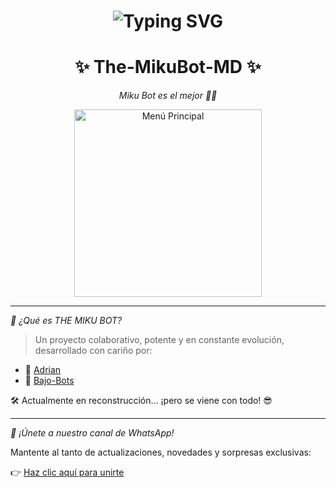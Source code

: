 
<h1 align="center">
  <img src="https://readme-typing-svg.herokuapp.com?font=Fira+Code&size=40&pause=500&color=00F7FF&center=true&vCenter=true&width=500&lines=👑+¡HOLA,+SOY+THEMIKUBOTMD!+🔥" alt="Typing SVG">
</h1>

<h1 align="center">✨ The-MikuBot-MD ✨</h1>

<p align="center"><em>Miku Bot es el mejor 🤖💙</em></p>

<p align="center">
  <img src="https://qu.ax/ARhkT.jpg" alt="Menú Principal" width="300">
</p>

---

*🚀 ¿Qué es THE MIKU BOT?*

> Un proyecto colaborativo, potente y en constante evolución, desarrollado con cariño por:

- 👤 [Adrian](https://Wa.me/595976126756)
- 🚀 [Bajo-Bots](https://Wa.me/573162402768)

🛠 Actualmente en reconstrucción... ¡pero se viene con todo! 😎

---

*📢 ¡Únete a nuestro canal de WhatsApp!*

Mantente al tanto de actualizaciones, novedades y sorpresas exclusivas:

👉 [Haz clic aquí para unirte](https://whatsapp.com/channel/0029VaGt7Uk6WaKkEDZUh43W)